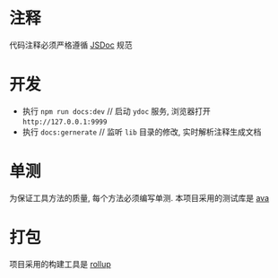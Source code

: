 # 注释

代码注释必须严格遵循 [JSDoc](https://jsdoc.app/) 规范

# 开发

-   执行 `npm run docs:dev` // 启动 `ydoc` 服务, 浏览器打开 `http://127.0.0.1:9999`
-   执行 `docs:gernerate` // 监听 `lib` 目录的修改, 实时解析注释生成文档

# 单测

为保证工具方法的质量, 每个方法必须编写单测. 本项目采用的测试库是 [ava](https://github.com/avajs/ava-docs/blob/main/zh_CN/readme.md)

# 打包

项目采用的构建工具是 [rollup](https://www.npmjs.com/package/rollup)

